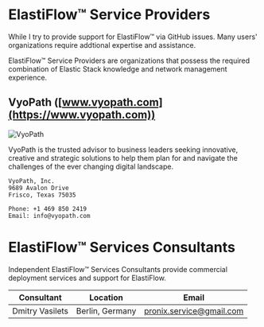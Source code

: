 # ElastiFlow&trade; Service Providers

While I try to provide support for ElastiFlow&trade; via GitHub issues. Many users' organizations require addtional expertise and assistance.

ElastiFlow&trade; Service Providers are organizations that possess the required combination of Elastic Stack knowledge and network management experience.

## VyoPath ([www.vyopath.com](https://www.vyopath.com))

![VyoPath](https://user-images.githubusercontent.com/10326954/56861440-066d7a80-69a1-11e9-952d-8c7a1ac350c6.png)

VyoPath is the trusted advisor to business leaders seeking innovative, creative and strategic solutions to help them plan for and navigate the challenges of the ever changing digital landscape.

```
VyoPath, Inc.
9689 Avalon Drive
Frisco, Texas 75035

Phone: +1 469 850 2419
Email: info@vyopath.com
````

# ElastiFlow&trade; Services Consultants

Independent ElastiFlow&trade; Services Consultants provide commercial deployment services and support for ElastiFlow.

Consultant | Location | Email
--- | --- | ---
Dmitry Vasilets | Berlin, Germany | pronix.service@gmail.com
